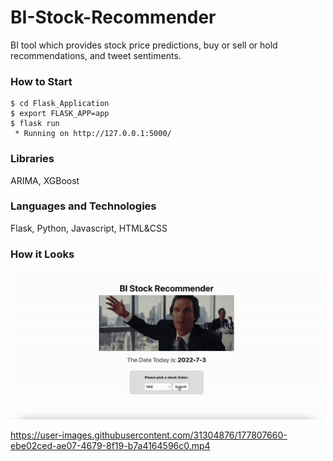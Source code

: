 # BI-Stock-Recommender
BI tool which provides stock price predictions, buy or sell or hold recommendations, and tweet sentiments.

### How to Start
```
$ cd Flask_Application
$ export FLASK_APP=app
$ flask run
 * Running on http://127.0.0.1:5000/
```

### Libraries

ARIMA, XGBoost

### Languages and Technologies

Flask, Python, Javascript, HTML&CSS

### How it Looks

<img src="Images/site.gif" alt="home" width="500" />

https://user-images.githubusercontent.com/31304876/177807660-ebe02ced-ae07-4679-8f19-b7a4164596c0.mp4

